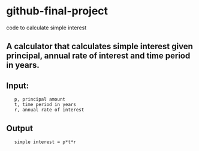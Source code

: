 # github-final-project
code to calculate simple interest 

##  A calculator that calculates simple interest given principal, annual rate of interest and time period in years.
##  Input:
       p, principal amount
       t, time period in years
       r, annual rate of interest
##  Output
       simple interest = p*t*r
